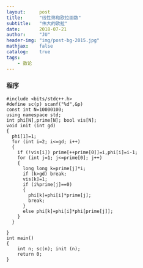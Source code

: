 ```yaml
---
layout:     post
title:      "线性筛和欧拉函数"
subtitle:   "伟大的欧拉"
date:       2018-07-21
author:     "JU"
header-img: "img/post-bg-2015.jpg"
mathjax:    false
catalog:    true
tags:
    - 数论
---
```


### 程序

    #include <bits/stdc++.h>
    #define sc(p) scanf("%d",&p)
    const int N=10000100;
    using namespace std;
    int phi[N],prime[N]; bool vis[N];
    void init (int gd)
    {
      phi[1]=1;
      for (int i=2; i<=gd; i++)
      {
        if (!vis[i]) prime[++prime[0]]=i,phi[i]=i-1;
        for (int j=1; j<=prime[0]; j++)
        {
          long long k=prime[j]*i;
          if (k>gd) break;
          vis[k]=1;
          if (i%prime[j]==0)
          {
            phi[k]=phi[i]*prime[j];
            break;
          }
          else phi[k]=phi[i]*phi[prime[j]];
        }
      }

    }
    int main()
    {
        int n; sc(n); init (n);
        return 0;
    }
